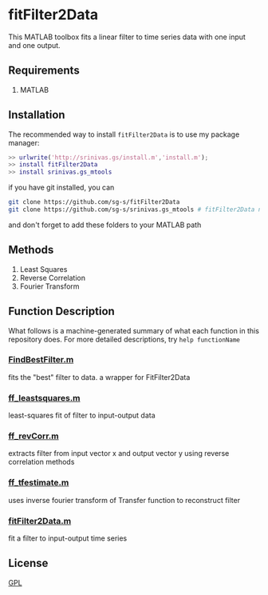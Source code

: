 # fitFilter2Data

This MATLAB toolbox fits a linear filter to time series data with one input and one output. 

## Requirements

1. MATLAB 

## Installation

The recommended way to install `fitFilter2Data` is to use my package manager:

```matlab
>> urlwrite('http://srinivas.gs/install.m','install.m'); 
>> install fitFilter2Data
>> install srinivas.gs_mtools
```

if you have git installed, you can

```bash
git clone https://github.com/sg-s/fitFilter2Data
git clone https://github.com/sg-s/srinivas.gs_mtools # fitFilter2Data needs this to work
```

and don't forget to add these folders to your MATLAB path

## Methods

1. Least Squares
2. Reverse Correlation
3. Fourier Transform

## Function Description

What follows is a machine-generated summary of what each function in this repository does. For more detailed descriptions, try `help functionName`

### [FindBestFilter.m](https://github.com/sg-s/fitFilter2Data/blob/master/FindBestFilter.m)
fits the "best" filter to data. a wrapper for FitFilter2Data
### [ff_leastsquares.m](https://github.com/sg-s/fitFilter2Data/blob/master/ff_leastsquares.m)
least-squares fit of filter to input-output data
### [ff_revCorr.m](https://github.com/sg-s/fitFilter2Data/blob/master/ff_revCorr.m)
extracts filter from input vector x and output vector y using reverse correlation methods 
### [ff_tfestimate.m](https://github.com/sg-s/fitFilter2Data/blob/master/ff_tfestimate.m)
uses inverse fourier transform of Transfer function to reconstruct filter
### [fitFilter2Data.m](https://github.com/sg-s/fitFilter2Data/blob/master/fitFilter2Data.m)
fit a filter to input-output time series

## License 

[GPL](http://choosealicense.com/licenses/gpl-2.0/#)
